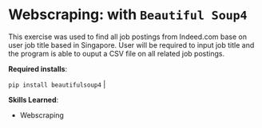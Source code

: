 # Webscraping: with `Beautiful Soup4` 


This exercise was used to find all job postings from Indeed.com base on user job title based in Singapore.
User will be required to input job title and the program is able to ouput a CSV file on all related job postings.


**Required installs**:

`pip install beautifulsoup4` | 

**Skills Learned**:
+ Webscraping

